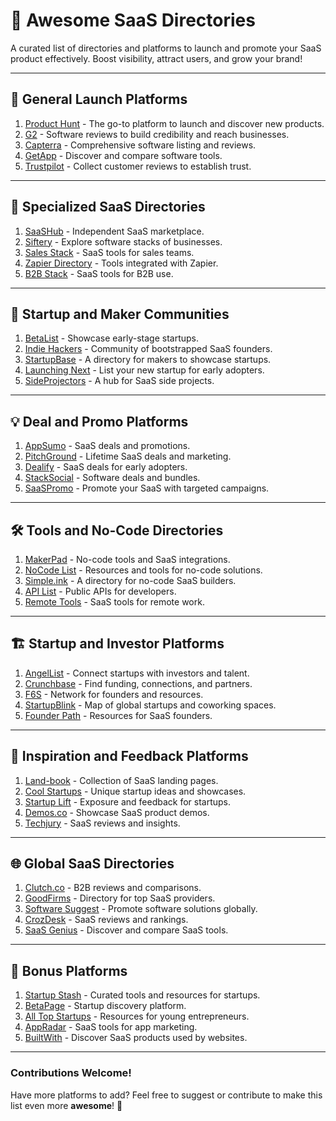 # 🚀 Awesome SaaS Directories 

A curated list of directories and platforms to launch and promote your SaaS product effectively. Boost visibility, attract users, and grow your brand!  

---

## 🌟 General Launch Platforms
1. [Product Hunt](https://www.producthunt.com/) - The go-to platform to launch and discover new products.
2. [G2](https://www.g2.com/) - Software reviews to build credibility and reach businesses.
3. [Capterra](https://www.capterra.com/) - Comprehensive software listing and reviews.
4. [GetApp](https://www.getapp.com/) - Discover and compare software tools.
5. [Trustpilot](https://www.trustpilot.com/) - Collect customer reviews to establish trust.

---

## 🏅 Specialized SaaS Directories
1. [SaaSHub](https://www.saashub.com/) - Independent SaaS marketplace.
2. [Siftery](https://siftery.com/) - Explore software stacks of businesses.
3. [Sales Stack](https://www.salesstack.com/) - SaaS tools for sales teams.
4. [Zapier Directory](https://zapier.com/apps) - Tools integrated with Zapier.
5. [B2B Stack](https://b2bstack.org/) - SaaS tools for B2B use.

---

## 🥳 Startup and Maker Communities
1. [BetaList](https://www.betalist.com/) - Showcase early-stage startups.
2. [Indie Hackers](https://www.indiehackers.com/) - Community of bootstrapped SaaS founders.
3. [StartupBase](https://startupbase.io/) - A directory for makers to showcase startups.
4. [Launching Next](https://www.launchingnext.com/) - List your new startup for early adopters.
5. [SideProjectors](https://www.sideprojectors.com/) - A hub for SaaS side projects.

---

## 💡 Deal and Promo Platforms
1. [AppSumo](https://appsumo.com/) - SaaS deals and promotions.
2. [PitchGround](https://pitchground.com/) - Lifetime SaaS deals and marketing.
3. [Dealify](https://dealify.com/) - SaaS deals for early adopters.
4. [StackSocial](https://stacksocial.com/) - Software deals and bundles.
5. [SaaSPromo](https://saaspromo.com/) - Promote your SaaS with targeted campaigns.

---

## 🛠️ Tools and No-Code Directories
1. [MakerPad](https://www.makerpad.co/) - No-code tools and SaaS integrations.
2. [NoCode List](https://www.nocode.tech/) - Resources and tools for no-code solutions.
3. [Simple.ink](https://simple.ink/) - A directory for no-code SaaS builders.
4. [API List](https://apilist.fun/) - Public APIs for developers.
5. [Remote Tools](https://remote.tools/) - SaaS tools for remote work.

---

## 🏗️ Startup and Investor Platforms
1. [AngelList](https://angel.co/) - Connect startups with investors and talent.
2. [Crunchbase](https://www.crunchbase.com/) - Find funding, connections, and partners.
3. [F6S](https://www.f6s.com/) - Network for founders and resources.
4. [StartupBlink](https://www.startupblink.com/) - Map of global startups and coworking spaces.
5. [Founder Path](https://www.founderpath.com/) - Resources for SaaS founders.

---

## 🎨 Inspiration and Feedback Platforms
1. [Land-book](https://land-book.com/) - Collection of SaaS landing pages.
2. [Cool Startups](https://coolstartups.io/) - Unique startup ideas and showcases.
3. [Startup Lift](https://startuplift.com/) - Exposure and feedback for startups.
4. [Demos.co](https://demos.co/) - Showcase SaaS product demos.
5. [Techjury](https://techjury.net/) - SaaS reviews and insights.

---

## 🌐 Global SaaS Directories
1. [Clutch.co](https://clutch.co/) - B2B reviews and comparisons.
2. [GoodFirms](https://www.goodfirms.co/) - Directory for top SaaS providers.
3. [Software Suggest](https://www.softwaresuggest.com/) - Promote software solutions globally.
4. [CrozDesk](https://crozdesk.com/) - SaaS reviews and rankings.
5. [SaaS Genius](https://saasgenius.com/) - Discover and compare SaaS tools.

---

## 🎉 Bonus Platforms
1. [Startup Stash](https://startupstash.com/) - Curated tools and resources for startups.
2. [BetaPage](https://betapage.co/) - Startup discovery platform.
3. [All Top Startups](https://alltopstartups.com/) - Resources for young entrepreneurs.
4. [AppRadar](https://appradar.com/) - SaaS tools for app marketing.
5. [BuiltWith](https://builtwith.com/) - Discover SaaS products used by websites.

---

### Contributions Welcome!
Have more platforms to add? Feel free to suggest or contribute to make this list even more **awesome**! 🚀
